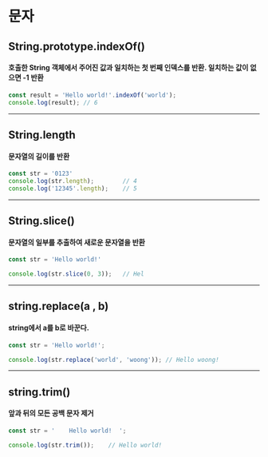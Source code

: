 # 문자

## String.prototype.indexOf()

#### 호출한 String 객체에서 주어진 값과 일치하는 첫 번째 인덱스를 반환. 일치하는 값이 없으면 -1 반환

```JavaScript
const result = 'Hello world!'.indexOf('world');
console.log(result); // 6
```

---

## String.length

#### 문자열의 길이를 반환

```JavaScript
const str = '0123'
console.log(str.length);        // 4
console.log('12345'.length);    // 5
```

---

## String.slice()

#### 문자열의 일부를 추출하여 새로운 문자열을 반환

```JavaScript
const str = 'Hello world!'

console.log(str.slice(0, 3));   // Hel
```

---

## string.replace(a , b)

#### string에서 a를 b로 바꾼다.

```JavaScript
const str = 'Hello world!';

console.log(str.replace('world', 'woong')); // Hello woong!
```

---

## string.trim()

#### 앞과 뒤의 모든 공백 문자 제거

```JavaScript
const str = '    Hello world!  ';

console.log(str.trim());    // Hello world!
```
